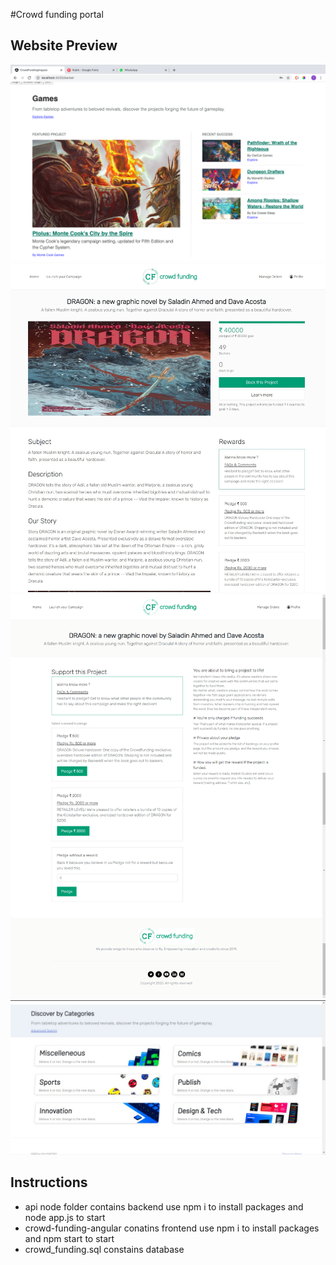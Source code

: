 #Crowd funding portal

## Website Preview

<img src= "screens/home.png">

<img src= "screens/camp.jpg">

<img src= "screens/create.png">


<img src= "screens/WhatsApp Image 2020-06-15 at 00.29.29.jpeg">

## Instructions
- api node folder contains backend use npm i to install packages and node app.js to start 
- crowd-funding-angular conatins frontend use npm i to install packages and npm start to start
- crowd_funding.sql constains database 



